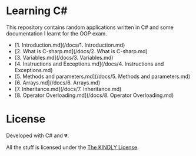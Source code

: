 # Learning C#
This repository contains random applications written in C# and some
documentation I learnt for the OOP exam.

 - [1. Introduction.md](/docs/1. Introduction.md)
 - [2. What is C-sharp.md](/docs/2. What is C-sharp.md)
 - [3. Variables.md](/docs/3. Variables.md)
 - [4. Instructions and Exceptions.md](/docs/4. Instructions and Exceptions.md)
 - [5. Methods and parameters.md](/docs/5. Methods and parameters.md)
 - [6. Arrays.md](/docs/6. Arrays.md)
 - [7. Inheritance.md](/docs/7. Inheritance.md)
 - [8. Operator Overloading.md](/docs/8. Operator Overloading.md)

# License
Developed with C# and :broken_heart:.

All the stuff is licensed under the [The KINDLY License](http://ionicabizau.github.io/kindly-license/?author=Ionic%C4%83%20Biz%C4%83u%20%3Cbizauionica@gmail.com%3E&year=2015).
